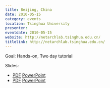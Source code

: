 ```yaml
---
title: Beijing, China
date: 2010-05-15
category: events
location: Tsinghua University
presenter:
eventdate: 2010-05-15
website: http://netarchlab.tsinghua.edu.cn/
titlelink: http://netarchlab.tsinghua.edu.cn/
---
```


Goal: Hands-on, Two day tutorial

Slides:
- [PDF](https://docs.google.com/open?id=0B4EuVzA5UdPRS1g0bkhWYnNBblk) [PowerPoint](https://docs.google.com/open?id=0B4EuVzA5UdPRa3lScEdDNjh0X00)
- [PDF](https://docs.google.com/open?id=0B4EuVzA5UdPRQjdNcHFKeFF0RGs) [PowerPoint](https://docs.google.com/open?id=0B4EuVzA5UdPRNTJWSEpiaU5Fak0)
